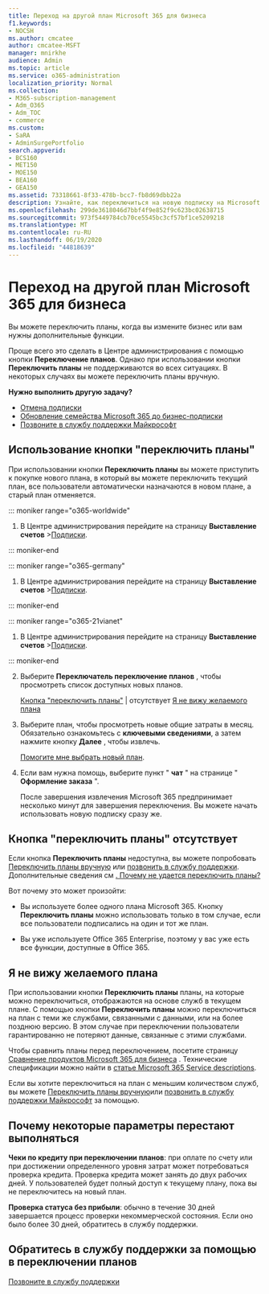 ```yaml
---
title: Переход на другой план Microsoft 365 для бизнеса
f1.keywords:
- NOCSH
ms.author: cmcatee
author: cmcatee-MSFT
manager: mnirkhe
audience: Admin
ms.topic: article
ms.service: o365-administration
localization_priority: Normal
ms.collection:
- M365-subscription-management
- Adm_O365
- Adm_TOC
- commerce
ms.custom:
- SaRA
- AdminSurgePortfolio
search.appverid:
- BCS160
- MET150
- MOE150
- BEA160
- GEA150
ms.assetid: 73318661-8f33-478b-bcc7-fb8d69dbb22a
description: Узнайте, как переключиться на новую подписку на Microsoft 365 для бизнеса.
ms.openlocfilehash: 299de3618046d7bbf4f9e852f9c623bc02638715
ms.sourcegitcommit: 973f5449784cb70ce5545bc3cf57bf1ce5209218
ms.translationtype: MT
ms.contentlocale: ru-RU
ms.lasthandoff: 06/19/2020
ms.locfileid: "44818639"
---
```

# <a name="switch-to-a-different-microsoft-365-for-business-plan"></a>Переход на другой план Microsoft 365 для бизнеса

Вы можете переключить планы, когда вы измените бизнес или вам нужны дополнительные функции.  

Проще всего это сделать в Центре администрирования с помощью кнопки **Переключение планов**. Однако при использовании кнопки **Переключить планы** не поддерживаются во всех ситуациях. В некоторых случаях вы можете переключить планы вручную.


**Нужно выполнить другую задачу?**
- [Отмена подписки](cancel-your-subscription.md)
- [Обновление семейства Microsoft 365 до бизнес-подписки](https://support.microsoft.com/office/9322ffb8-a35d-4407-8ebe-ed6ea0859b9f.aspx)
- [Позвоните в службу поддержки Майкрософт](../../admin/contact-support-for-business-products.md)

## <a name="use-the-switch-plans-button"></a>Использование кнопки "переключить планы"

При использовании кнопки **Переключить планы** вы можете приступить к покупке нового плана, в который вы можете переключить текущий план, все пользователи автоматически назначаются в новом плане, а старый план отменяется.

::: moniker range="o365-worldwide"

1. В Центре администрирования перейдите на страницу **Выставление счетов** \><a href="https://go.microsoft.com/fwlink/p/?linkid=842054" target="_blank">Подписки</a>.

::: moniker-end

::: moniker range="o365-germany"

1. В Центре администрирования перейдите на страницу **Выставление счетов** ><a href="https://go.microsoft.com/fwlink/p/?linkid=847745" target="_blank">Подписки</a>.

::: moniker-end

::: moniker range="o365-21vianet"

1. В Центре администрирования перейдите на страницу **Выставление счетов** ><a href="https://go.microsoft.com/fwlink/p/?linkid=850626" target="_blank">Подписки</a>.

::: moniker-end

2. Выберите **Переключатель переключение планов** , чтобы просмотреть список доступных новых планов.

    [Кнопка "переключить планы"](#the-switch-plans-button-isnt-there)  |  отсутствует [Я не вижу желаемого плана](#i-dont-see-the-plan-i-want)

3. Выберите план, чтобы просмотреть новые общие затраты в месяц. Обязательно ознакомьтесь с **ключевыми сведениями**, а затем нажмите кнопку **Далее** , чтобы извлечь.

    [Помогите мне выбрать новый план](https://go.microsoft.com/fwlink/p/?linkid=842056).

4. Если вам нужна помощь, выберите пункт " **чат** " на странице " **Оформление заказа** ".

    После завершения извлечения Microsoft 365 предпринимает несколько минут для завершения переключения. Вы можете начать использовать новую подписку сразу же.

## <a name="the-switch-plans-button-isnt-there"></a>Кнопка "переключить планы" отсутствует

Если кнопка **Переключить планы** недоступна, вы можете попробовать [Переключить планы вручную](switch-plans-manually.md) или [позвонить в службу поддержки](../../admin/contact-support-for-business-products.md). Дополнительные сведения см [. Почему не удается переключить планы?](why-can-t-i-switch-plans.md)
  
Вот почему это может произойти:
  
- Вы используете более одного плана Microsoft 365. Кнопку **Переключить планы** можно использовать только в том случае, если все пользователи подписались на один и тот же план.

- Вы уже используете Office 365 Enterprise, поэтому у вас уже есть все функции, доступные в Office 365.

## <a name="i-dont-see-the-plan-i-want"></a>Я не вижу желаемого плана

При использовании кнопки **Переключить планы** планы, на которые можно переключиться, отображаются на основе служб в текущем плане. С помощью кнопки **Переключить планы** можно переключиться на план с теми же службами, связанными с данными, или на более позднюю версию. В этом случае при переключении пользователи гарантированно не потеряют данные, связанные с этими службами.
  
Чтобы сравнить планы перед переключением, посетите страницу [Сравнение продуктов Microsoft 365 для бизнеса](https://go.microsoft.com/fwlink/p/?linkid=842056) . Технические спецификации можно найти в [статье Microsoft 365 Service descriptions](https://go.microsoft.com/fwlink/p/?linkid=842275).
  
Если вы хотите переключиться на план с меньшим количеством служб, вы можете [Переключить планы вручную](switch-plans-manually.md)или [позвонить в службу поддержки Майкрософт](../../admin/contact-support-for-business-products.md) за помощью.
  
## <a name="why-some-switches-take-longer"></a>Почему некоторые параметры перестают выполняться

 **Чеки по кредиту при переключении планов**: при оплате по счету или при достижении определенного уровня затрат может потребоваться проверка кредита. Проверка кредита может занять до двух рабочих дней. У пользователей будет полный доступ к текущему плану, пока вы не переключитесь на новый план.
  
 **Проверка статуса без прибыли**: обычно в течение 30 дней завершается процесс проверки некоммерческой состояния. Если оно было более 30 дней, обратитесь в службу поддержки.
  
## <a name="call-support-to-help-you-switch-plans"></a>Обратитесь в службу поддержки за помощью в переключении планов

[Позвоните в службу поддержки](../../admin/contact-support-for-business-products.md)